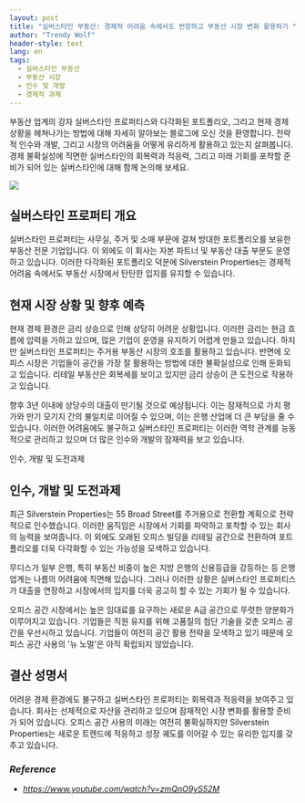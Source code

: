 ```yaml
---
layout: post
title: "실버스타인 부동산: 경제적 어려움 속에서도 번창하고 부동산 시장 변화 활용하기 "
author: "Trendy Wolf"
header-style: text
lang: en
tags:
  - 실버스타인 부동산
  - 부동산 시장
  - 인수 및 개발
  - 경제적 과제
---
```


부동산 업계의 강자 실버스타인 프로퍼티스와 다각화된 포트폴리오, 그리고 현재 경제 상황을 헤쳐나가는 방법에 대해 자세히 알아보는 블로그에 오신 것을 환영합니다. 전략적 인수와 개발, 그리고 시장의 어려움을 어떻게 유리하게 활용하고 있는지 살펴봅니다. 경제 불확실성에 직면한 실버스타인의 회복력과 적응력, 그리고 미래 기회를 포착할 준비가 되어 있는 실버스타인에 대해 함께 논의해 보세요. 

<img
    src="https://i.ytimg.com/vi/zmQnO9yS52M/hqdefault.jpg"
/>




## 실버스타인 프로퍼티 개요

실버스타인 프로퍼티는 사무실, 주거 및 소매 부문에 걸쳐 방대한 포트폴리오를 보유한 부동산 전문 기업입니다. 이 외에도 이 회사는 자본 파트너 및 부동산 대출 부문도 운영하고 있습니다. 이러한 다각화된 포트폴리오 덕분에 Silverstein Properties는 경제적 어려움 속에서도 부동산 시장에서 탄탄한 입지를 유지할 수 있습니다. 

## 현재 시장 상황 및 향후 예측

현재 경제 환경은 금리 상승으로 인해 상당히 어려운 상황입니다. 이러한 금리는 현금 흐름에 압력을 가하고 있으며, 많은 기업이 운영을 유지하기 어렵게 만들고 있습니다. 하지만 실버스타인 프로퍼티는 주거용 부동산 시장의 호조를 활용하고 있습니다. 반면에 오피스 시장은 기업들이 공간을 가장 잘 활용하는 방법에 대한 불확실성으로 인해 둔화되고 있습니다. 리테일 부동산은 회복세를 보이고 있지만 금리 상승이 큰 도전으로 작용하고 있습니다.

향후 3년 이내에 상당수의 대출이 만기될 것으로 예상됩니다. 이는 잠재적으로 가치 평가와 만기 모기지 간의 불일치로 이어질 수 있으며, 이는 은행 산업에 더 큰 부담을 줄 수 있습니다. 이러한 어려움에도 불구하고 실버스타인 프로퍼티는 이러한 역학 관계를 능동적으로 관리하고 있으며 더 많은 인수와 개발의 잠재력을 보고 있습니다. 

인수, 개발 및 도전과제 

## 인수, 개발 및 도전과제

최근 Silverstein Properties는 55 Broad Street를 주거용으로 전환할 계획으로 전략적으로 인수했습니다. 이러한 움직임은 시장에서 기회를 파악하고 포착할 수 있는 회사의 능력을 보여줍니다. 이 외에도 오래된 오피스 빌딩을 리테일 공간으로 전환하여 포트폴리오를 더욱 다각화할 수 있는 가능성을 모색하고 있습니다.

무디스가 일부 은행, 특히 부동산 비중이 높은 지방 은행의 신용등급을 강등하는 등 은행 업계는 나름의 어려움에 직면해 있습니다. 그러나 이러한 상황은 실버스타인 프로퍼티스가 대출을 연장하고 시장에서의 입지를 더욱 공고히 할 수 있는 기회가 될 수 있습니다.

오피스 공간 시장에서는 높은 임대료를 요구하는 새로운 A급 공간으로 뚜렷한 양분화가 이루어지고 있습니다. 기업들은 직원 유지를 위해 고품질의 첨단 기술을 갖춘 오피스 공간을 우선시하고 있습니다. 기업들이 여전히 공간 활용 전략을 모색하고 있기 때문에 오피스 공간 사용의 '뉴 노멀'은 아직 확립되지 않았습니다. 

## 결산 성명서

어려운 경제 환경에도 불구하고 실버스타인 프로퍼티는 회복력과 적응력을 보여주고 있습니다. 회사는 선제적으로 자산을 관리하고 있으며 잠재적인 시장 변화를 활용할 준비가 되어 있습니다. 오피스 공간 사용의 미래는 여전히 불확실하지만 Silverstein Properties는 새로운 트렌드에 적응하고 성장 궤도를 이어갈 수 있는 유리한 입지를 갖추고 있습니다. 


### _Reference_
- _https://www.youtube.com/watch?v=zmQnO9yS52M_

